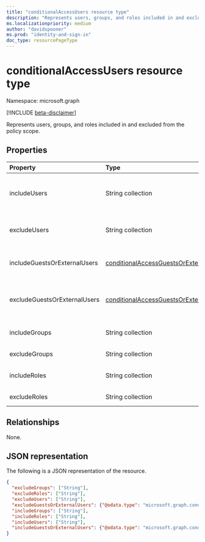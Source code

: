 ```yaml
---
title: "conditionalAccessUsers resource type"
description: "Represents users, groups, and roles included in and excluded from the policy scope."
ms.localizationpriority: medium
author: "davidspooner"
ms.prod: "identity-and-sign-in"
doc_type: resourcePageType
---
```


# conditionalAccessUsers resource type

Namespace: microsoft.graph

[!INCLUDE [beta-disclaimer](../../includes/beta-disclaimer.md)]

Represents users, groups, and roles included in and excluded from the policy scope.

## Properties

| Property     | Type        | Description |
|:-------------|:------------|:------------|
| includeUsers | String collection | User IDs in scope of policy unless explicitly excluded, or `None` or `All` or `GuestsOrExternalUsers`. |
| excludeUsers | String collection | User IDs excluded from scope of policy and/or `GuestsOrExternalUsers`. |
| includeGuestsOrExternalUsers | [conditionalAccessGuestsOrExternalUsers](conditionalAccessGuestsOrExternalUsers.md) | Internal guests or external users included in the policy scope. Optionally populated. |
| excludeGuestsOrExternalUsers | [conditionalAccessGuestsOrExternalUsers](conditionalAccessGuestsOrExternalUsers.md) | Internal guests or external users excluded in the policy scope. Optionally populated. |
| includeGroups | String collection | Group IDs in scope of policy unless explicitly excluded, or `All`. |
| excludeGroups | String collection | Group IDs excluded from scope of policy. |
| includeRoles | String collection | Role IDs in scope of policy unless explicitly excluded, or `All`. |
| excludeRoles | String collection | Role IDs excluded from scope of policy. |

## Relationships

None.

## JSON representation

The following is a JSON representation of the resource.

<!-- {
  "blockType": "resource",
  "optionalProperties": [
    "includeUsers",
    "excludeUsers",
    "includeGuestsOrExternalUsers",
    "excludeGuestsOrExternalUsers",
    "includeGroups",
    "excludeGroups",
    "includeRoles",
    "excludeRoles"
  ],
  "@odata.type": "microsoft.graph.conditionalAccessUsers",
  "@odata.type": "microsoft.graph.conditionalAccessGuestsOrExternalUsers",
  "baseType": null
}-->

```json
{
  "excludeGroups": ["String"],
  "excludeRoles": ["String"],
  "excludeUsers": ["String"],
  "excludeGuestsOrExternalUsers": {"@odata.type": "microsoft.graph.conditionalAccessGuestOrExternalUsers"},
  "includeGroups": ["String"],
  "includeRoles": ["String"],
  "includeUsers": ["String"],
  "includeGuestsOrExternalUsers": {"@odata.type": "microsoft.graph.conditionalAccessGuestOrExternalUsers"}
}
```

<!-- uuid: 16cd6b66-4b1a-43a1-adaf-3a886856ed98
2019-02-04 14:57:30 UTC -->
<!-- {
  "type": "#page.annotation",
  "description": "conditionalAccessUsers resource",
  "keywords": "",
  "section": "documentation",
  "tocPath": ""
}-->

